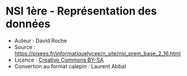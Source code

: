 # NSI 1ère - Représentation des données

* Auteur : David Roche
* Source : https://pixees.fr/informatiquelycee/n_site/nsi_prem_base_2_16.html
* Licence : [Creative Commons BY-SA](https://creativecommons.org/licenses/by-sa/2.0/)
* Convertion au format calepin : Laurent Abbal 
